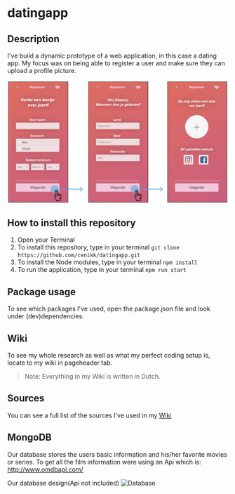# datingapp

## Description
I've build a dynamic prototype of a web application, in this case a dating app. My focus was on being able to register a user and make sure they can upload a profile picture.

![dating-app](https://github.com/cenikk/project-tech/blob/master/assets/wireflow-mijngegevens.png)

## How to install this repository
1. Open your Terminal
2. To install this repository, type in your terminal `git clone https://github.com/cenikk/datingapp.git`  
3. To install the Node modules, type in your terminal `npm install`
4. To run the application, type in your terminal  `npm run start`

## Package usage
To see which packages I've used, open the package.json file and look under (dev)dependencies.

## Wiki 
To see my whole research as well as what my perfect coding setup is, locate to my wiki in pageheader tab. 
> Note: Everything in my Wiki is written in Dutch.

## Sources
You can see a full list of the sources I've used in my [Wiki](https://github.com/cenikk/datingapp/wiki/5.0-Sources)

## MongoDB
Our database stores the users basic information and his/her favorite movies or series.
To get all the film information were using an Api which is: http://www.omdbapi.com/

Our database design(Api not included)
![Database](https://github.com/cenikk/datingapp/master/assets/database.jpg)